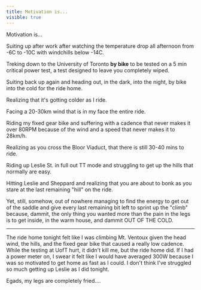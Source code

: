 ---title: Motivation is...visible: true---<p style="text-align: left;">
  Motivation is...
</p>

<p style="text-align: left;">
  Suiting up after work after watching the temperature drop all afternoon from -6C to -10C with windchills below -14C.
</p>

<p style="text-align: left;">
  Treking down to the University of Toronto <strong>by bike</strong> to be tested on a 5 min critical power test, a test designed to leave you completely wiped.
</p>

<p style="text-align: left;">
  Suiting back up again and heading out, in the dark, into the night, by bike into the cold for the ride home.
</p>

<p style="text-align: left;">
  Realizing that it's gotting colder as I ride.
</p>

<p style="text-align: left;">
  Facing a 20-30km wind that is in my face the entire ride.
</p>

<p style="text-align: left;">
  Riding my fixed gear bike and suffering with a cadence that never makes it over 80RPM because of the wind and a speed that never makes it to 28km/h.
</p>

<p style="text-align: left;">
  Realizing as you cross the Bloor Viaduct, that there is still 30-40 mins to ride.
</p>

<p style="text-align: left;">
  Riding up Leslie St. in full out TT mode and struggling to get up the hills that normally are easy.
</p>

<p style="text-align: left;">
  Hitting Leslie and Sheppard and realizing that you are about to bonk as you stare at the last remaining "hill" on the ride.
</p>

<p style="text-align: left;">
  Yet, still, somehow, out of nowhere managing to find the energy to get out of the saddle and give every last remaining bit left to sprint up the "climb" because, dammit, the only thing you wanted more than the pain in the legs is to get inside, in the warm house, and dammit OUT OF THE COLD.
</p>

<p style="text-align: left;">
  <hr id="system-readmore" />
  The ride home tonight felt like I was climbing Mt. Ventoux given the head wind, the hills, and the fixed gear bike that caused a really low cadence. While the testing at UofT hurt, it didn't kill me, but the ride home did. If I had a power meter on, I swear it felt like I would have averaged 300W because I was so motivated to get home as fast as I could. I don't think I've struggled so much getting up Leslie as I did tonight.
</p>

<p style="text-align: left;">
  Egads, my legs are completely fried....
</p>

<p style="text-align: left;">
  &nbsp;
</p>

<p style="text-align: left;">
  &nbsp;
</p>